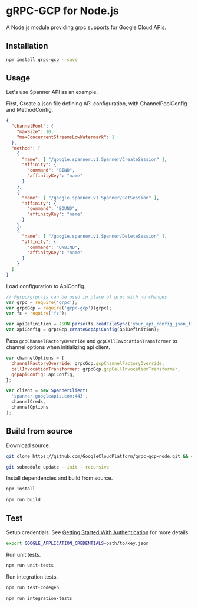# gRPC-GCP for Node.js

A Node.js module providing grpc supports for Google Cloud APIs.

## Installation

```sh
npm install grpc-gcp --save
```

## Usage

Let's use Spanner API as an example.

First, Create a json file defining API configuration, with ChannelPoolConfig and MethodConfig.

```json
{
  "channelPool": {
    "maxSize": 10,
    "maxConcurrentStreamsLowWatermark": 1
  },
  "method": [
    {
      "name": [ "/google.spanner.v1.Spanner/CreateSession" ],
      "affinity": {
        "command": "BIND",
        "affinityKey": "name"
      }
    },
    {
      "name": [ "/google.spanner.v1.Spanner/GetSession" ],
      "affinity": {
        "command": "BOUND",
        "affinityKey": "name"
      }
    },
    {
      "name": [ "/google.spanner.v1.Spanner/DeleteSession" ],
      "affinity": {
        "command": "UNBIND",
        "affinityKey": "name"
      }
    }
  ]
}
```

Load configuration to ApiConfig.

```javascript
// @grpc/grpc-js can be used in place of grpc with no changes
var grpc = require('grpc');
var grpcGcp = require('grpc-gcp')(grpc);
var fs = require('fs');

var apiDefinition = JSON.parse(fs.readFileSync('your_api_config_json_file'));
var apiConfig = grpcGcp.createGcpApiConfig(apiDefinition);
```

Pass `gcpChannelFactoryOverride` and `gcpCallInvocationTransformer` to channel options when initializing api client.

```javascript
var channelOptions = {
  channelFactoryOverride: grpcGcp.gcpChannelFactoryOverride,
  callInvocationTransformer: grpcGcp.gcpCallInvocationTransformer,
  gcpApiConfig: apiConfig,
};

var client = new SpannerClient(
  'spanner.googleapis.com:443',
  channelCreds,
  channelOptions
);
```

## Build from source

Download source.

```sh
git clone https://github.com/GoogleCloudPlatform/grpc-gcp-node.git && cd grpc-gcp-node
```

```sh
git submodule update --init --recursive
```

Install dependencies and build from source.

```sh
npm install
```

```sh
npm run build
```

## Test

Setup credentials. See [Getting Started With Authentication](https://cloud.google.com/docs/authentication/getting-started) for more details.

```sh
export GOOGLE_APPLICATION_CREDENTIALS=path/to/key.json
```

Run unit tests.

```sh
npm run unit-tests
```

Run integration tests.

```sh
npm run test-codegen
```

```sh
npm run integration-tests
```
